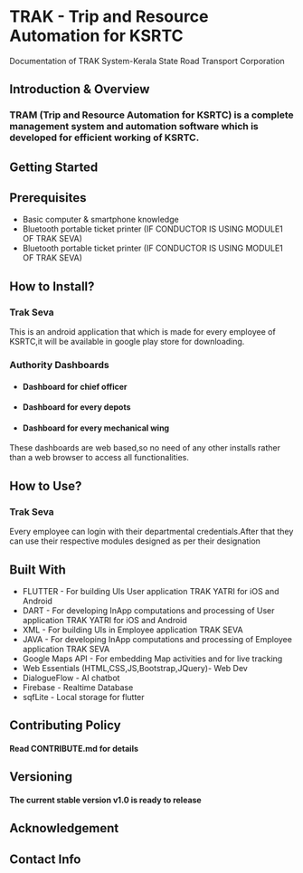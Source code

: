 # TRAK - Trip and Resource Automation for KSRTC
Documentation of TRAK System-Kerala State Road Transport Corporation

## Introduction & Overview
### TRAM (Trip and Resource Automation for KSRTC) is a complete management system and automation software which is developed for efficient working of KSRTC.
## Getting Started
## Prerequisites
- Basic computer & smartphone knowledge
- Bluetooth portable ticket printer (IF CONDUCTOR IS USING MODULE1 OF TRAK SEVA)
- Bluetooth portable ticket printer (IF CONDUCTOR IS USING MODULE1 OF TRAK SEVA)
## How to Install?
### Trak Seva
This is an android application that which is made for every employee of KSRTC,it will be available in google play store for downloading.
### Authority Dashboards
- #### Dashboard for chief officer
- #### Dashboard for every depots
- #### Dashboard for every mechanical wing
These dashboards are web based,so no need of any other installs rather than a web browser to access all functionalities.
## How to Use?
### Trak Seva
Every employee can login with their departmental credentials.After that they can use their respective modules designed as per their designation

## Built With
* FLUTTER - For building UIs User application TRAK YATRI for iOS and Android
* DART - For developing InApp computations and processing of User application TRAK YATRI for iOS and Android
* XML - For building UIs in Employee application TRAK SEVA
* JAVA - For developing InApp computations and processing of Employee application TRAK SEVA
* Google Maps API - For embedding Map activities and for live tracking
* Web Essentials (HTML,CSS,JS,Bootstrap,JQuery)- Web Dev
* DialogueFlow - AI chatbot
* Firebase - Realtime Database
* sqfLite - Local storage for flutter
## Contributing Policy
#### Read CONTRIBUTE.md for details
## Versioning
#### The current stable version v1.0 is ready to release
## Acknowledgement
## Contact Info

